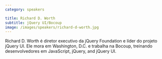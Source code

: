 ```yaml
---
category: speakers

title: Richard D. Worth
subtitle: jQuery UI/Bocoup
image: /images/speakers/richard-d-worth.jpg
---
```

Richard D. Worth é diretor executivo da jQuery Foundation e líder do projeto jQuery UI. Ele mora em Washington, D.C. e trabalha na Bocoup, treinando desenvolvedores em JavaScript, jQuery, and jQuery UI.